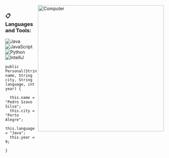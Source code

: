 <img src="https://raw.githubusercontent.com/MicaelliMedeiros/micaellimedeiros/master/image/computer-illustration.png" min-width="400px" max-width="400px" width="400px" align="right" alt="Computer">

### :clipboard: Languages and Tools:

  ![Java](https://img.shields.io/badge/Java-ED8B00?style=for-the-badge&logo=java&logoColor=white)
  ![JavaScript](https://img.shields.io/badge/JavaScript-000000?style=for-the-badge&logo=javascript&logoColor=yellow)
  ![Python](https://img.shields.io/badge/Python-07405E?style=for-the-badge&logo=python&logoColor=blue&color=black)
  ![IntelliJ](https://img.shields.io/badge/IntelliJ-000000?style=for-the-badge&logo=intellij-idea&logoColor=blue)


   
   ```
   public Personal(String name, String city, String language, int year) {
   
     this.name = "Pedro Szavo Silva";
     this.city = "Porto Alegre";
     this.language = "Java";
     this.year = 9;

 }
